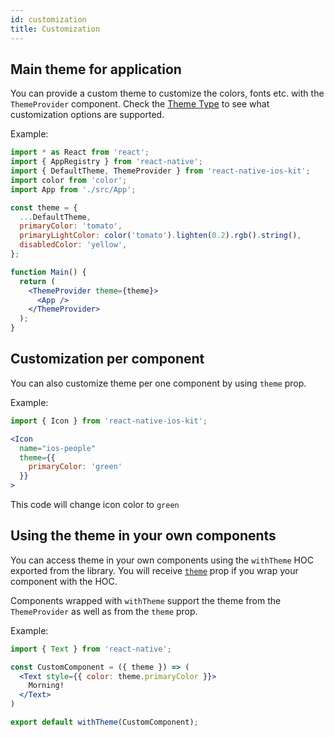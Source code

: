 ```yaml
---
id: customization
title: Customization
---
```


## Main theme for application

You can provide a custom theme to customize the colors, fonts etc. with the `ThemeProvider` component.
Check the [Theme Type](theme) to see what customization options are supported.

Example:

```jsx
import * as React from 'react';
import { AppRegistry } from 'react-native';
import { DefaultTheme, ThemeProvider } from 'react-native-ios-kit';
import color from 'color';
import App from './src/App';

const theme = {
  ...DefaultTheme,
  primaryColor: 'tomato',
  primaryLightColor: color('tomato').lighten(0.2).rgb().string(),
  disabledColor: 'yellow',
};

function Main() {
  return (
    <ThemeProvider theme={theme}>
      <App />
    </ThemeProvider>
  );
}
```

## Customization per component

You can also customize theme per one component by using `theme` prop.

Example:
```jsx
import { Icon } from 'react-native-ios-kit';

<Icon
  name="ios-people"
  theme={{
    primaryColor: 'green'
  }}
>
```
This code will change icon color to `green`

## Using the theme in your own components
You can access theme in your own components using the `withTheme` HOC exported from the library. You will receive [`theme`](theme.html) prop if you wrap your component with the HOC.

Components wrapped with `withTheme` support the theme from the `ThemeProvider` as well as from the `theme` prop.

Example:
```jsx
import { Text } from 'react-native';

const CustomComponent = ({ theme }) => (
  <Text style={{ color: theme.primaryColor }}>
    Morning!
  </Text>
)

export default withTheme(CustomComponent);
```
